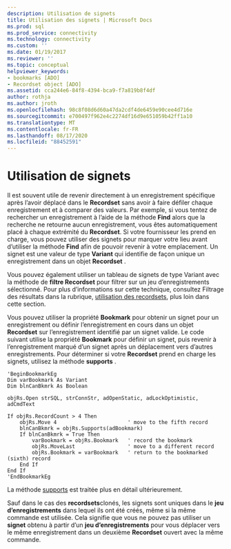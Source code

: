 ```yaml
---
description: Utilisation de signets
title: Utilisation des signets | Microsoft Docs
ms.prod: sql
ms.prod_service: connectivity
ms.technology: connectivity
ms.custom: ''
ms.date: 01/19/2017
ms.reviewer: ''
ms.topic: conceptual
helpviewer_keywords:
- bookmarks [ADO]
- Recordset object [ADO]
ms.assetid: cca244e6-84f8-4394-bca9-f7a819b8f4df
author: rothja
ms.author: jroth
ms.openlocfilehash: 98c8f08d6d60a47da2cdf4de6459e90cee4d716e
ms.sourcegitcommit: e700497f962e4c2274df16d9e651059b42ff1a10
ms.translationtype: MT
ms.contentlocale: fr-FR
ms.lasthandoff: 08/17/2020
ms.locfileid: "88452591"
---
```

# <a name="using-bookmarks"></a>Utilisation de signets
Il est souvent utile de revenir directement à un enregistrement spécifique après l’avoir déplacé dans le **Recordset** sans avoir à faire défiler chaque enregistrement et à comparer des valeurs. Par exemple, si vous tentez de rechercher un enregistrement à l’aide de la méthode **Find** alors que la recherche ne retourne aucun enregistrement, vous êtes automatiquement placé à chaque extrémité du **Recordset**. Si votre fournisseur les prend en charge, vous pouvez utiliser des signets pour marquer votre lieu avant d’utiliser la méthode **Find** afin de pouvoir revenir à votre emplacement. Un signet est une valeur de type **Variant** qui identifie de façon unique un enregistrement dans un objet **Recordset** .  
  
 Vous pouvez également utiliser un tableau de signets de type Variant avec la méthode de **filtre Recordset** pour filtrer sur un jeu d’enregistrements sélectionné. Pour plus d’informations sur cette technique, consultez Filtrage des résultats dans la rubrique, [utilisation des recordsets](../../../ado/guide/data/working-with-recordsets.md), plus loin dans cette section.  
  
 Vous pouvez utiliser la propriété **Bookmark** pour obtenir un signet pour un enregistrement ou définir l’enregistrement en cours dans un objet **Recordset** sur l’enregistrement identifié par un signet valide. Le code suivant utilise la propriété **Bookmark** pour définir un signet, puis revenir à l’enregistrement marqué d’un signet après un déplacement vers d’autres enregistrements. Pour déterminer si votre **Recordset** prend en charge les signets, utilisez la méthode **supports** .  
  
```  
'BeginBookmarkEg  
Dim varBookmark As Variant  
Dim blnCanBkmrk As Boolean  
  
objRs.Open strSQL, strConnStr, adOpenStatic, adLockOptimistic, adCmdText  
  
If objRs.RecordCount > 4 Then  
    objRs.Move 4                       ' move to the fifth record  
    blnCanBkmrk = objRs.Supports(adBookmark)  
    If blnCanBkmrk = True Then  
        varBookmark = objRs.Bookmark   ' record the bookmark  
        objRs.MoveLast                 ' move to a different record  
        objRs.Bookmark = varBookmark   ' return to the bookmarked (sixth) record  
    End If  
End If  
'EndBookmarkEg  
```  
  
 La méthode [supports](../../../ado/reference/ado-api/supports-method.md) est traitée plus en détail ultérieurement.  
  
 Sauf dans le cas des **recordsets**clonés, les signets sont uniques dans le **jeu d’enregistrements** dans lequel ils ont été créés, même si la même commande est utilisée. Cela signifie que vous ne pouvez pas utiliser un **signet** obtenu à partir d’un **jeu d’enregistrements** pour vous déplacer vers le même enregistrement dans un deuxième **Recordset** ouvert avec la même commande.
